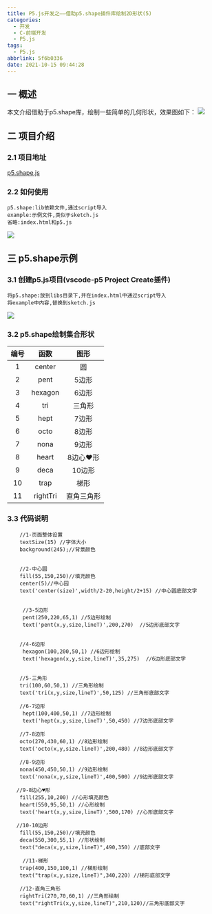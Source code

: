 ```yaml
---
title: P5.js开发之——借助p5.shape插件库绘制2D形状(5)
categories:
  - 开发
  - C-前端开发
  - P5.js
tags:
  - P5.js
abbrlink: 5f6b0336
date: 2021-10-15 09:44:28
---
```

## 一 概述

本文介绍借助于p5.shape库，绘制一些简单的几何形状，效果图如下：
![][1]

<!--more-->

## 二 项目介绍

### 2.1 项目地址

[p5.shape.js](https://github.com/gaba5/p5.shape.js)

### 2.2 如何使用

```
p5.shape:lib依赖文件,通过script导入
example:示例文件,类似于sketch.js
省略:index.html和p5.js
```

![][2]

## 三 p5.shape示例
### 3.1 创建p5.js项目(vscode-p5 Project Create插件)
```
将p5.shape:放到libs目录下,并在index.html中通过script导入
将example中内容,替换到sketch.js
```

![][3]

### 3.2 p5.shape绘制集合形状

| 编号 |   函数   |    图形    |
| :--: | :------: | :--------: |
|  1   |  center  |     圆     |
|  2   |   pent   |   5边形    |
|  3   | hexagon  |   6边形    |
|  4   |   tri    |   三角形   |
|  5   |   hept   |   7边形    |
|  6   |   octo   |   8边形    |
|  7   |   nona   |   9边形    |
|  8   |  heart   |  8边心♥形  |
|  9   |   deca   |   10边形   |
|  10  |   trap   |    梯形    |
|  11  | rightTri | 直角三角形 |

### 3.3 代码说明

```
    //1-页面整体设置
    textSize(15) //字体大小
    background(245);//背景颜色
   
   
    //2-中心圆
    fill(55,150,250)//填充颜色
    center(5)//中心园
    text('center(size)',width/2-20,height/2+15) //中心圆底部文字


     //3-5边形
     pent(250,220,65,1) //5边形绘制
     text('pent(x,y,size,lineT)',200,270)  //5边形底部文字


    //4-6边形
     hexagon(100,200,50,1) //6边形绘制
     text('hexagon(x,y,size,lineT)',35,275)  //6边形底部文字


    //5-三角形
    tri(100,60,50,1) //三角形绘制
    text('tri(x,y,size,lineT)',50,125) //三角形底部文字

    //6-7边形
     hept(100,400,50,1) //7边形绘制
     text('hept(x,y,size,lineT)',50,450) //7边形底部文字

    //7-8边形
    octo(270,430,60,1) //8边形绘制
    text('octo(x,y,size.lineT)',200,480) //8边形底部文字

    //8-9边形
    nona(450,450,50,1) //9边形绘制
    text('nona(x,y,size,lineT)',400,500) //9边形底部文字

   //9-8边心♥形
    fill(255,10,200) //心形填充颜色
    heart(550,95,50,1) //心形绘制
    text('heart(x,y,size,lineT)',500,170) //心形底部文字

   //10-10边形
    fill(55,150,250)//填充颜色
    deca(550,300,55,1) //形状绘制
    text("deca(x,y,size,lineT)",490,350) //底部文字

     //11-梯形
    trap(400,150,100,1) //梯形绘制
    text("trap(x,y,size,lineT)",340,220) //梯形底部文字

    //12-直角三角形
    rightTri(270,70,60,1) //三角形绘制
    text("rightTri(x,y,size,lineT)",210,120)//三角形底部文字
```



[1]:https://raw.githubusercontent.com/PGzxc/CDN/master/blog-p5js/p5js-p5shape-preview.png
[2]:https://raw.githubusercontent.com/PGzxc/CDN/master/blog-p5js/p5js-p5-shape-github.png
[3]:https://raw.githubusercontent.com/PGzxc/CDN/master/blog-p5js/p5js-p5shape-vscode-project.png